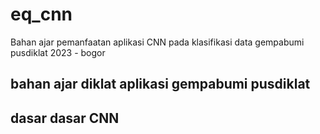 # eq_cnn

Bahan ajar pemanfaatan aplikasi CNN pada klasifikasi data gempabumi
pusdiklat 2023 - bogor

## bahan ajar diklat aplikasi gempabumi pusdiklat
## dasar dasar CNN
